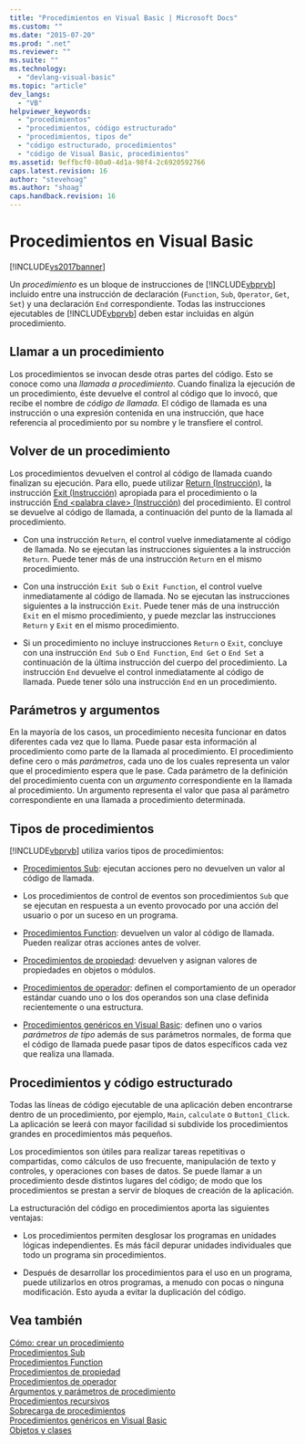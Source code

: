 ```yaml
---
title: "Procedimientos en Visual Basic | Microsoft Docs"
ms.custom: ""
ms.date: "2015-07-20"
ms.prod: ".net"
ms.reviewer: ""
ms.suite: ""
ms.technology: 
  - "devlang-visual-basic"
ms.topic: "article"
dev_langs: 
  - "VB"
helpviewer_keywords: 
  - "procedimientos"
  - "procedimientos, código estructurado"
  - "procedimientos, tipos de"
  - "código estructurado, procedimientos"
  - "código de Visual Basic, procedimientos"
ms.assetid: 9effbcf0-80a0-4d1a-98f4-2c6920592766
caps.latest.revision: 16
author: "stevehoag"
ms.author: "shoag"
caps.handback.revision: 16
---
```

# Procedimientos en Visual Basic
[!INCLUDE[vs2017banner](../../../../visual-basic/developing-apps/includes/vs2017banner.md)]

Un *procedimiento* es un bloque de instrucciones de [!INCLUDE[vbprvb](../../../../csharp/programming-guide/concepts/linq/includes/vbprvb-md.md)] incluido entre una instrucción de declaración \(`Function`, `Sub`, `Operator`, `Get`, `Set`\) y una declaración `End` correspondiente.  Todas las instrucciones ejecutables de [!INCLUDE[vbprvb](../../../../csharp/programming-guide/concepts/linq/includes/vbprvb-md.md)] deben estar incluidas en algún procedimiento.  
  
## Llamar a un procedimiento  
 Los procedimientos se invocan desde otras partes del código.  Esto se conoce como una *llamada a procedimiento*.  Cuando finaliza la ejecución de un procedimiento, éste devuelve el control al código que lo invocó, que recibe el nombre de *código de llamada*.  El código de llamada es una instrucción o una expresión contenida en una instrucción, que hace referencia al procedimiento por su nombre y le transfiere el control.  
  
## Volver de un procedimiento  
 Los procedimientos devuelven el control al código de llamada cuando finalizan su ejecución.  Para ello, puede utilizar [Return \(Instrucción\)](../../../../visual-basic/language-reference/statements/return-statement.md), la instrucción [Exit \(Instrucción\)](../../../../visual-basic/language-reference/statements/exit-statement.md) apropiada para el procedimiento o la instrucción [End \<palabra clave\> \(Instrucción\)](../../../../visual-basic/language-reference/statements/end-keyword-statement.md) del procedimiento.  El control se devuelve al código de llamada, a continuación del punto de la llamada al procedimiento.  
  
-   Con una instrucción `Return`, el control vuelve inmediatamente al código de llamada.  No se ejecutan las instrucciones siguientes a la instrucción `Return`.  Puede tener más de una instrucción `Return` en el mismo procedimiento.  
  
-   Con una instrucción `Exit Sub` o `Exit Function`, el control vuelve inmediatamente al código de llamada.  No se ejecutan las instrucciones siguientes a la instrucción `Exit`.  Puede tener más de una instrucción `Exit` en el mismo procedimiento, y puede mezclar las instrucciones `Return` y `Exit` en el mismo procedimiento.  
  
-   Si un procedimiento no incluye instrucciones `Return` o `Exit`, concluye con una instrucción `End Sub` o `End Function`, `End Get` o `End Set` a continuación de la última instrucción del cuerpo del procedimiento.  La instrucción `End` devuelve el control inmediatamente al código de llamada.  Puede tener sólo una instrucción `End` en un procedimiento.  
  
## Parámetros y argumentos  
 En la mayoría de los casos, un procedimiento necesita funcionar en datos diferentes cada vez que lo llama.  Puede pasar esta información al procedimiento como parte de la llamada al procedimiento.  El procedimiento define cero o más *parámetros*, cada uno de los cuales representa un valor que el procedimiento espera que le pase.  Cada parámetro de la definición del procedimiento cuenta con un *argumento* correspondiente en la llamada al procedimiento.  Un argumento representa el valor que pasa al parámetro correspondiente en una llamada a procedimiento determinada.  
  
## Tipos de procedimientos  
 [!INCLUDE[vbprvb](../../../../csharp/programming-guide/concepts/linq/includes/vbprvb-md.md)] utiliza varios tipos de procedimientos:  
  
-   [Procedimientos Sub](../../../../visual-basic/programming-guide/language-features/procedures/sub-procedures.md): ejecutan acciones pero no devuelven un valor al código de llamada.  
  
-   Los procedimientos de control de eventos son procedimientos `Sub` que se ejecutan en respuesta a un evento provocado por una acción del usuario o por un suceso en un programa.  
  
-   [Procedimientos Function](../../../../visual-basic/programming-guide/language-features/procedures/function-procedures.md): devuelven un valor al código de llamada.  Pueden realizar otras acciones antes de volver.  
  
-   [Procedimientos de propiedad](../../../../visual-basic/programming-guide/language-features/procedures/property-procedures.md): devuelven y asignan valores de propiedades en objetos o módulos.  
  
-   [Procedimientos de operador](../../../../visual-basic/programming-guide/language-features/procedures/operator-procedures.md): definen el comportamiento de un operador estándar cuando uno o los dos operandos son una clase definida recientemente o una estructura.  
  
-   [Procedimientos genéricos en Visual Basic](../../../../visual-basic/programming-guide/language-features/data-types/generic-procedures.md): definen uno o varios *parámetros de tipo* además de sus parámetros normales, de forma que el código de llamada puede pasar tipos de datos específicos cada vez que realiza una llamada.  
  
## Procedimientos y código estructurado  
 Todas las líneas de código ejecutable de una aplicación deben encontrarse dentro de un procedimiento, por ejemplo, `Main`, `calculate` o `Button1_Click`.  La aplicación se leerá con mayor facilidad si subdivide los procedimientos grandes en procedimientos más pequeños.  
  
 Los procedimientos son útiles para realizar tareas repetitivas o compartidas, como cálculos de uso frecuente, manipulación de texto y controles, y operaciones con bases de datos.  Se puede llamar a un procedimiento desde distintos lugares del código; de modo que los procedimientos se prestan a servir de bloques de creación de la aplicación.  
  
 La estructuración del código en procedimientos aporta las siguientes ventajas:  
  
-   Los procedimientos permiten desglosar los programas en unidades lógicas independientes.  Es más fácil depurar unidades individuales que todo un programa sin procedimientos.  
  
-   Después de desarrollar los procedimientos para el uso en un programa, puede utilizarlos en otros programas, a menudo con pocas o ninguna modificación.  Esto ayuda a evitar la duplicación del código.  
  
## Vea también  
 [Cómo: crear un procedimiento](../../../../visual-basic/programming-guide/language-features/procedures/how-to-create-a-procedure.md)   
 [Procedimientos Sub](../../../../visual-basic/programming-guide/language-features/procedures/sub-procedures.md)   
 [Procedimientos Function](../../../../visual-basic/programming-guide/language-features/procedures/function-procedures.md)   
 [Procedimientos de propiedad](../../../../visual-basic/programming-guide/language-features/procedures/property-procedures.md)   
 [Procedimientos de operador](../../../../visual-basic/programming-guide/language-features/procedures/operator-procedures.md)   
 [Argumentos y parámetros de procedimiento](../../../../visual-basic/programming-guide/language-features/procedures/procedure-parameters-and-arguments.md)   
 [Procedimientos recursivos](../../../../visual-basic/programming-guide/language-features/procedures/recursive-procedures.md)   
 [Sobrecarga de procedimientos](../../../../visual-basic/programming-guide/language-features/procedures/procedure-overloading.md)   
 [Procedimientos genéricos en Visual Basic](../../../../visual-basic/programming-guide/language-features/data-types/generic-procedures.md)   
 [Objetos y clases](../../../../visual-basic/programming-guide/language-features/objects-and-classes/index.md)